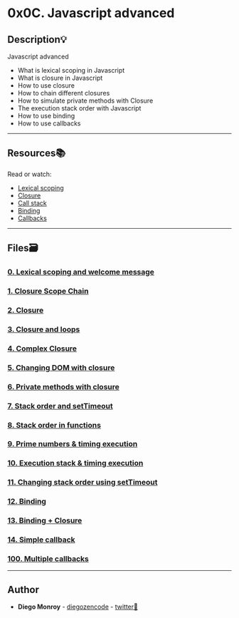 # 0x0C. Javascript advanced

## Description:bulb:
Javascript advanced

* What is lexical scoping in Javascript
* What is closure in Javascript
* How to use closure
* How to chain different closures
* How to simulate private methods with Closure
* The execution stack order with Javascript
* How to use binding
* How to use callbacks

---

## Resources:books:
Read or watch:
* [Lexical scoping](https://javascript.info/closure)
* [Closure](https://www.w3schools.com/js/js_function_closures.asp)
* [Call stack](https://developer.mozilla.org/en-US/docs/Glossary/Call_stack)
* [Binding](https://javascript.info/bind)
* [Callbacks](https://javascript.info/callbacks)

---

## Files:card_file_box:
### [0. Lexical scoping and welcome message](./0-welcome.js)

### [1. Closure Scope Chain](./1-nested_functions.js)

### [2. Closure](./2-function_me.js)

### [3. Closure and loops](./3-classrooms.js)

### [4. Complex Closure](./4-math.js)

### [5. Changing DOM with closure](./5-mode.js)

### [6. Private methods with closure](./6-hogwarts.js)

### [7. Stack order and setTimeout](./7-timeout.js)

### [8. Stack order in functions](./8-payments.js)

### [9. Prime numbers & timing execution](./9-prime.js)

### [10. Execution stack & timing execution](./10-prime.js)

### [11. Changing stack order using setTimeout](./11-prime.js)

### [12. Binding](./12-room_area.js)

### [13. Binding + Closure](./13-bind_user.js)

### [14. Simple callback](./14-wikipedia.js)

### [100. Multiple callbacks](./100-stock.js)

---

## Author
* **Diego Monroy** - [diegozencode](https://github.com/diegozencode) - [twitter:speech_balloon:](https://twitter.com/diegozencode)
